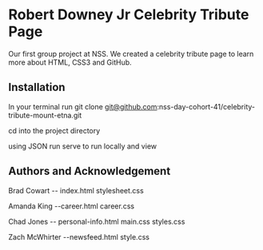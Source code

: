 # Robert Downey Jr Celebrity Tribute Page
Our first group project at NSS. We created a celebrity tribute page to learn more about HTML, CSS3 and GitHub. 

## Installation
In your terminal run git clone git@github.com:nss-day-cohort-41/celebrity-tribute-mount-etna.git

cd into the project directory

using JSON run serve to run locally and view

## Authors and Acknowledgement
Brad Cowart -- index.html stylesheet.css

Amanda King --career.html career.css

Chad Jones -- personal-info.html main.css styles.css

Zach McWhirter --newsfeed.html style.css



